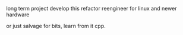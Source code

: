 






long term project develop this refactor reengineer for linux and newer hardware

or just salvage for bits, learn from it cpp.

